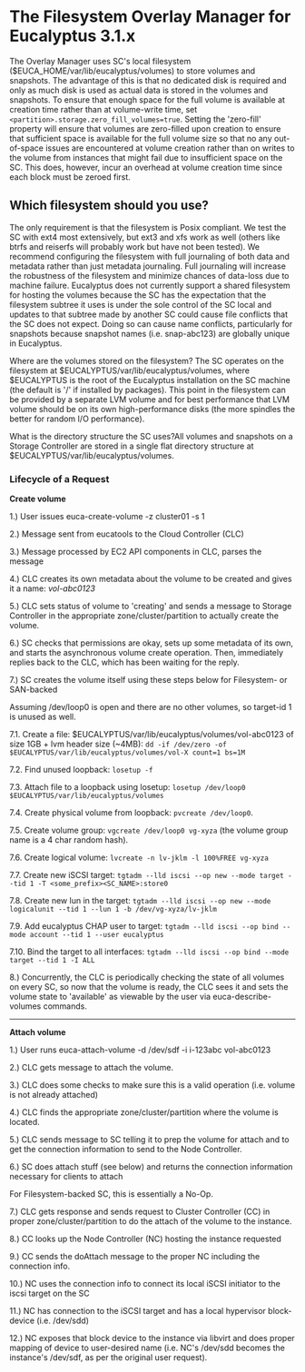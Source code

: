 # The Filesystem Overlay Manager for Eucalyptus 3.1.x

The Overlay Manager uses SC's local filesystem ($EUCA_HOME/var/lib/eucalyptus/volumes) to store volumes and snapshots. The advantage of this is that no dedicated disk is required and only as much disk is used as actual data is stored in the volumes and snapshots. To ensure that enough space for the full volume is available at creation time rather than at volume-write time, set `<partition>.storage.zero_fill_volumes=true`. Setting the 'zero-fill' property will ensure that volumes are zero-filled upon creation to ensure that sufficient space is available for the full volume size so that no any out-of-space issues are encountered at volume creation rather than on writes to the volume from instances that might fail due to insufficient space on the SC. This does, however, incur an overhead at volume creation time since each block must be zeroed first.

## Which filesystem should you use? 
The only requirement is that the filesystem is Posix compliant. We test the SC with ext4 most extensively, but ext3 and xfs work as well (others like btrfs and reiserfs will probably work but have not been tested). We recommend configuring the filesystem with full journaling of both data and metadata rather than just metadata journaling. Full journaling will increase the robustness of the filesystem and minimize chances of data-loss due to machine failure. Eucalyptus does not currently support a shared filesystem for hosting the volumes because the SC has the expectation that the filesystem subtree it uses is under the sole control of the SC local and updates to that subtree made by another SC could cause file conflicts that the SC does not expect. Doing so can cause name conflicts, particularly for snapshots because snapshot names (i.e. snap-abc123) are globally unique in Eucalyptus.

Where are the volumes stored on the filesystem? The SC operates on the filesystem at $EUCALYPTUS/var/lib/eucalyptus/volumes, where $EUCALYPTUS is the root of the Eucalyptus installation on the SC machine (the default is '/' if installed by packages). This point in the filesystem can be provided by a separate LVM volume and for best performance that LVM volume should be on its own high-performance disks (the more spindles the better for random I/O performance).

What is the directory structure the SC uses?All volumes and snapshots on a Storage Controller are stored in a single flat directory structure at $EUCALYPTUS/var/lib/eucalyptus/volumes.

### Lifecycle of a Request
**Create volume**

1.) User issues euca-create-volume -z cluster01 -s 1 

2.) Message sent from eucatools to the Cloud Controller (CLC) 

3.) Message processed by EC2 API components in CLC, parses the message 

4.) CLC creates its own metadata about the volume to be created and gives it a name: _vol-abc0123_ 

5.) CLC sets status of volume to 'creating' and sends a message to Storage Controller in the appropriate zone/cluster/partition to actually create the volume. 

6.) SC checks that permissions are okay, sets up some metadata of its own, and starts the asynchronous volume create operation. Then, immediately replies back to the CLC, which has been waiting for the reply. 

7.) SC creates the volume itself using these steps below for Filesystem- or SAN-backed

Assuming /dev/loop0 is open and there are no other volumes, so target-id 1 is unused as well.

7.1. Create a file: $EUCALYPTUS/var/lib/eucalyptus/volumes/vol-abc0123 of size 1GB + lvm header size (~4MB): `dd -if /dev/zero -of $EUCALYPTUS/var/lib/eucalyptus/volumes/vol-X count=1 bs=1M`

7.2. Find unused loopback: `losetup -f`

7.3. Attach file to a loopback using losetup: `losetup /dev/loop0 $EUCALYPTUS/var/lib/eucalyptus/volumes`

7.4. Create physical volume from loopback: `pvcreate /dev/loop0`.

7.5. Create volume group: `vgcreate /dev/loop0 vg-xyza` (the volume group name is a 4 char random hash).

7.6. Create logical volume: `lvcreate -n lv-jklm -l 100%FREE vg-xyza`

7.7. Create new iSCSI target: `tgtadm --lld iscsi --op new --mode target --tid 1 -T <some_prefix><SC_NAME>:store0`

7.8. Create new lun in the target: `tgtadm --lld iscsi --op new --mode logicalunit --tid 1 --lun 1 -b /dev/vg-xyza/lv-jklm`

7.9. Add eucalyptus CHAP user to target: `tgtadm --lld iscsi --op bind --mode account --tid 1 --user eucalyptus`

7.10. Bind the target to all interfaces: `tgtadm --lld iscsi --op bind --mode target --tid 1 -I ALL`

8.) Concurrently, the CLC is periodically checking the state of all volumes on every SC, so now that the volume is ready, the CLC sees it and sets the volume state to 'available' as viewable by the user via euca-describe-volumes commands.

***

**Attach volume**

1.) User runs euca-attach-volume -d /dev/sdf -i i-123abc vol-abc0123

2.) CLC gets message to attach the volume.

3.) CLC does some checks to make sure this is a valid operation (i.e. volume is not already attached)

4.) CLC finds the appropriate zone/cluster/partition where the volume is located.

5.) CLC sends message to SC telling it to prep the volume for attach and to get the connection information to send to the Node Controller.

6.) SC does attach stuff (see below) and returns the connection information necessary for clients to attach

For Filesystem-backed SC, this is essentially a No-Op.

7.) CLC gets response and sends request to Cluster Controller (CC) in proper zone/cluster/partition to do the attach of the volume to the instance.

8.) CC looks up the Node Controller (NC) hosting the instance requested

9.) CC sends the doAttach message to the proper NC including the connection info.

10.) NC uses the connection info to connect its local iSCSI initiator to the iscsi target on the SC

11.) NC has connection to the iSCSI target and has a local hypervisor block-device (i.e. /dev/sdd)

12.) NC exposes that block device to the instance via libvirt and does proper mapping of device to user-desired name (i.e. NC's /dev/sdd becomes the instance's /dev/sdf, as per the original user request).
